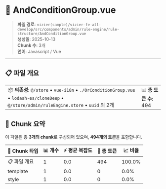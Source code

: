 # 📄 AndConditionGroup.vue

> **파일 경로**: `vizier(sample)/vizier-fe-all-develop/src/components/admin/rule-engine/rule-structure/AndConditionGroup.vue`  
> **생성일**: 2025-10-13  
> **Chunk 수**: 3개  
> **언어**: Javascript / Vue
---





## 📋 파일 개요

| | |
|--|--|
| 📦 **의존성**: `@/store` • `vue-i18n` • `./OrConditionGroup.vue` • `lodash-es/cloneDeep` • `@/store/admin/ruleEngine.store` • `uuid` 외 2개 | 📊 **총 토큰 수**: 494 |






## 🧩 Chunk 요약

이 파일은 총 **3개의 chunk**로 구성되어 있으며, **494개의 토큰**을 포함합니다.

| 🧩 Chunk 타입 | 📊 개수 | ⚡ 평균 복잡도 | 📝 총 토큰 | 📈 비율 |
|---------------|--------|-------------|----------|--------|
| 📋 파일 개요 | 1 | 0.0 | 494 | 100.0% |
| template | 1 | 0.0 | 0 | 0.0% |
| style | 1 | 0.0 | 0 | 0.0% |


